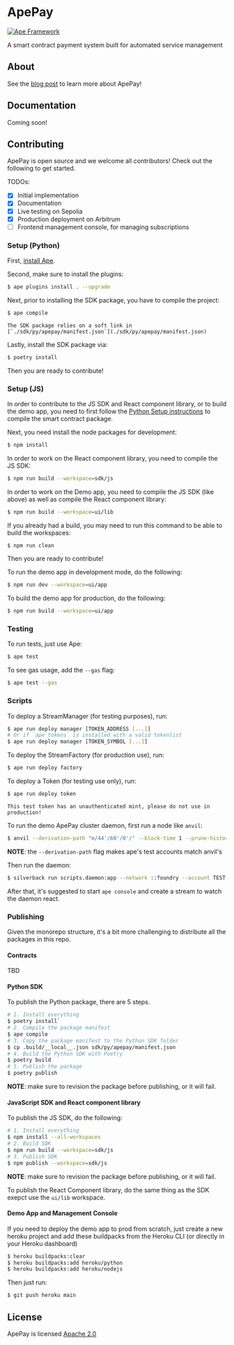 # ApePay

[![Ape Framework](https://img.shields.io/badge/Built%20with-Ape%20Framework-brightgreen.svg)](https://apeworx.io)

A smart contract payment system built for automated service management

## About

See the [blog post](https://mirror.xyz/apeworx.eth/XPAko-Ez-BqHJF5zaB9sG8kfuDutNn1TqPg4827C7fw) to learn more about ApePay!

## Documentation

Coming soon!

## Contributing

ApePay is open source and we welcome all contributors! Check out the following to get started.

TODOs:

- [x] Initial implementation
- [x] Documentation
- [x] Live testing on Sepolia
- [x] Production deployment on Arbitrum
- [ ] Frontend management console, for managing subscriptions

### Setup (Python)

First, [install Ape](https://docs.apeworx.io/ape/stable/userguides/quickstart.html#installation).

Second, make sure to install the plugins:

```sh
$ ape plugins install . --upgrade
```

Next, prior to installing the SDK package, you have to compile the project:

```sh
$ ape compile
```

```note
The SDK package relies on a soft link in [`./sdk/py/apepay/manifest.json`](./sdk/py/apepay/manifest.json)
```

Lastly, install the SDK package via:

```sh
$ poetry install
```

Then you are ready to contribute!

### Setup (JS)

In order to contribute to the JS SDK and React component library, or to build the demo app, you need to first follow the [Python Setup instructions](#setup-python) to compile the smart contract package.

Next, you need install the node packages for development:

```sh
$ npm install
```

In order to work on the React component library, you need to compile the JS SDK:

```sh
$ npm run build --workspace=sdk/js
```

In order to work on the Demo app, you need to compile the JS SDK (like above) as well as compile the React component library:

```sh
$ npm run build --workspace=ui/lib
```

If you already had a build, you may need to run this command to be able to build the workspaces:

```sh
$ npm run clean
```

Then you are ready to contribute!

To run the demo app in development mode, do the following:

```sh
$ npm run dev --workspace=ui/app
```

To build the demo app for production, do the following:

```sh
$ npm run build --workspace=ui/app
```

### Testing

To run tests, just use Ape:

```sh
$ ape test
```

To see gas usage, add the `--gas` flag:

```sh
$ ape test --gas
```

### Scripts

To deploy a StreamManager (for testing purposes), run:

```sh
$ ape run deploy manager [TOKEN_ADDRESS [...]]
# Or if `ape tokens` is installed with a valid tokenlist
$ ape run deploy manager [TOKEN_SYMBOL [...]]
```

To deploy the StreamFactory (for production use), run:

```sh
$ ape run deploy factory
```

To deploy a Token (for testing use only), run:

```sh
$ ape run deploy token
```

```note
This test token has an unauthenticated mint, please do not use in production!
```

To run the demo ApePay cluster daemon, first run a node like `anvil`:

```sh
$ anvil --derivation-path "m/44'/60'/0'/" --block-time 1 --prune-history
```

**NOTE**: the `--derivation-path` flag makes ape's test accounts match anvil's

Then run the daemon:

```sh
$ silverback run scripts.daemon:app --network ::foundry --account TEST::0
```

After that, it's suggested to start `ape console` and create a stream to watch the daemon react.

### Publishing

Given the monorepo structure, it's a bit more challenging to distribute all the packages in this repo.

#### Contracts

TBD

#### Python SDK

To publish the Python package, there are 5 steps.

```sh
# 1. Install everything
$ poetry install`
# 2. Compile the package manifest
$ ape compile
# 3. Copy the package manifest to the Python SDK folder
$ cp .build/__local__.json sdk/py/apepay/manifest.json
# 4. Build the Python SDK with Poetry
$ poetry build
# 5. Publish the package
$ poetry publish
```

**NOTE**: make sure to revision the package before publishing, or it will fail.

#### JavaScript SDK and React component library

To publish the JS SDK, do the following:

```sh
# 1. Install everything
$ npm install --all-workspaces
# 2. Build SDK
$ npm run build --workspace=sdk/js
# 3. Publish SDK
$ npm publish --workspace=sdk/js
```

**NOTE**: make sure to revision the package before publishing, or it will fail.

To publish the React Component library, do the same thing as the SDK exepct use the `ui/lib` workspace.

#### Demo App and Management Console

If you need to deploy the demo app to prod from scratch, just create a new heroku project and add these buildpacks from the Heroku CLI (or directly in your Heroku dashboard)

```sh
$ heroku buildpacks:clear
$ heroku buildpacks:add heroku/python
$ heroku buildpacks:add heroku/nodejs
```

Then just run:

```sh
$ git push heroku main
```

## License

ApePay is licensed [Apache 2.0](./LICENSE)
